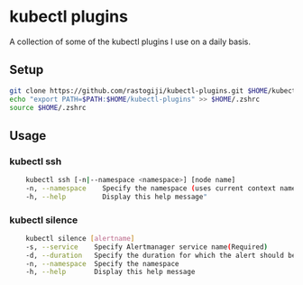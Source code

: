 # kubectl plugins

A collection of some of the kubectl plugins I use on a daily basis.

## Setup
```bash
git clone https://github.com/rastogiji/kubectl-plugins.git $HOME/kubectl-plugins
echo "export PATH=$PATH:$HOME/kubectl-plugins" >> $HOME/.zshrc
source $HOME/.zshrc
```

## Usage
### kubectl ssh
```bash
    kubectl ssh [-n|--namespace <namespace>] [node name]
    -n, --namespace    Specify the namespace (uses current context namespace if not specified)
    -h, --help         Display this help message"
```

### kubectl silence
```bash
    kubectl silence [alertname]
    -s, --service    Specify Alertmanager service name(Required)
    -d, --duration   Specify the duration for which the alert should be silenced(12H|M|S)
    -n, --namespace  Specify the namespace
    -h, --help       Display this help message
```